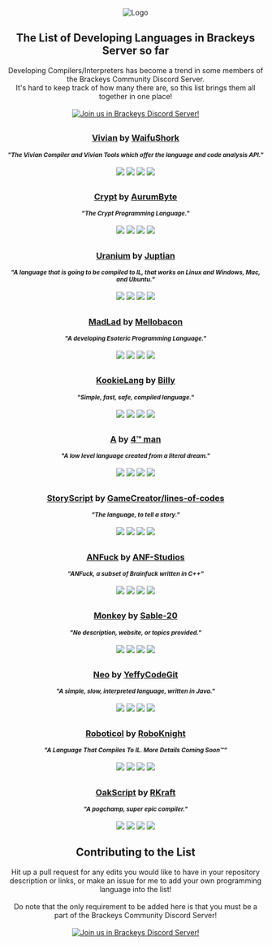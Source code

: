 <p align="center">
  <img src="http://cdn.discordapp.com/emojis/483612861898162187.png" alt="Logo">
  
  <h2 align="center"><strong>The List of Developing Languages in Brackeys Server so far</strong></h2>

  <p align="center">
    Developing Compilers/Interpreters has become a trend in some members of the Brackeys Community Discord Server.
    <br />
    It's hard to keep track of how many there are, so this list brings them all together in one place!
    <br /><br />
    <a href="https://discord.gg/brackeys"><img alt="Join us in Brackeys Discord Server!" src="https://img.shields.io/badge/%20-Join%20us%20in%20Brackeys%20Discord%20Server!-7289DA?style=for-the-badge&logo=discord&logoColor=f0f0f0"></a>
  </p>
<h2></h2>

  <h3 align="center">
    <strong><a href="https://github.com/WaifuShork/Vivian">Vivian</a></strong> by <a href="https://github.com/WaifuShork/">WaifuShork</a>
  </h3>
  <p align="center">
    <sup><strong><i>
      "The Vivian Compiler and Vivian Tools which offer the language and code analysis API."
      </i></strong></sup>
    <br/><br/>
    <img src="https://img.shields.io/github/stars/WaifuShork/Vivian?style=flat-square">
    <img src="https://img.shields.io/github/license/WaifuShork/Vivian?style=flat-square">
    <img src="https://img.shields.io/github/last-commit/WaifuShork/Vivian?style=flat-square">
    <img src="https://img.shields.io/github/languages/top/WaifuShork/Vivian?style=flat-square">
  </p>

<h2></h2>

  <h3 align="center">
  <strong><a href="https://github.com/Crypt-Language/Crypt">Crypt</a></strong> by <a href="https://github.com/AurumByte">AurumByte</a>
  </h3>
  <p align="center">
    <sup><strong><i>
      "The Crypt Programming Language."
    </i></strong></sup>
    <br/><br/>
    <img src="https://img.shields.io/github/stars/Crypt-Language/Crypt?style=flat-square">
    <img src="https://img.shields.io/github/license/Crypt-Language/Crypt?style=flat-square">
    <img src="https://img.shields.io/github/last-commit/Crypt-Language/Crypt?style=flat-square">
    <img src="https://img.shields.io/github/languages/top/Crypt-Language/Crypt?style=flat-square">
  </p>
  
<h2></h2>

  <h3 align="center">
  <strong><a href="https://github.com/Juptian/Uranium">Uranium</a></strong> by <a href="https://github.com/Juptian">Juptian</a>
  </h3>
  <p align="center">
    <sup><strong><i>
      "A language that is going to be compiled to IL, that works on Linux and Windows, Mac, and Ubuntu."
    </i></strong></sup>
    <br/><br/>
    <img src="https://img.shields.io/github/stars/Juptian/Uranium?style=flat-square">
    <img src="https://img.shields.io/github/license/Juptian/Uranium?style=flat-square">
    <img src="https://img.shields.io/github/last-commit/juptian/Uranium?style=flat-square">
    <img src="https://img.shields.io/github/languages/top/Juptian/Uranium?style=flat-square">
  </p>
  
<h2></h2>

  <h3 align="center">
    <strong><a href="https://github.com/mellobacon/MadLad">MadLad</a></strong> by <a href="https://github.com/mellobacon">Mellobacon</a>
  </h3>
  <p align="center">
    <sup><strong><i>
      "A developing Esoteric Programming Language."
    </i></strong></sup>
    <br/><br/>
    <img src="https://img.shields.io/github/stars/mellobacon/MadLad?style=flat-square">
    <img src="https://img.shields.io/github/license/mellobacon/MadLad?style=flat-square">
    <img src="https://img.shields.io/github/last-commit/mellobacon/MadLad?style=flat-square">
    <img src="https://img.shields.io/github/languages/top/mellobacon/MadLad?style=flat-square">
  </p>

<h2></h2>

  <h3 align="center">
  <strong><a href="https://github.com/kookielang/Kookie">KookieLang</a></strong> by <a href="https://github.com/billyeatcookies">Billy</a>
  </h3>
  <p align="center">
    <sup><strong><i>
      "Simple, fast, safe, compiled language."
    </i></strong></sup>
    <br/><br/>
    <img src="https://img.shields.io/github/stars/kookielang/Kookie?style=flat-square">
    <img src="https://img.shields.io/github/license/kookielang/Kookie?style=flat-square">
    <img src="https://img.shields.io/github/last-commit/kookielang/Kookie?style=flat-square">
    <img src="https://img.shields.io/github/languages/top/kookielang/Kookie?style=flat-square">
  </p>
  
<h2></h2>

  <h3 align="center">
  <strong><a href="https://github.com/Pi-Man/A_Compiler">A</a></strong> by <a href="https://github.com/Pi-Man">4™ man</a>
  </h3>
  <p align="center">
    <sup><strong><i>
      "A low level language created from a literal dream."
    </i></strong></sup>
    <br/><br/>
    <img src="https://img.shields.io/github/stars/Pi-Man/A_Compiler?style=flat-square">
    <img src="https://img.shields.io/github/license/Pi-Man/A_Compiler?style=flat-square">
    <img src="https://img.shields.io/github/last-commit/Pi-Man/A_Compiler?style=flat-square">
    <img src="https://img.shields.io/github/languages/top/Pi-Man/A_Compiler?style=flat-square">
  </p>
  
<h2></h2>

  <h3 align="center">
  <strong><a href="https://github.com/StoryScriptorg/StoryScript">StoryScript</a></strong> by <a href="https://github.com/lines-of-codes">GameCreator/lines-of-codes</a>
  </h3>
  <p align="center">
    <sup><strong><i>
      "The language, to tell a story."
    </i></strong></sup>
    <br/><br/>
    <img src="https://img.shields.io/github/stars/StoryScriptorg/StoryScript?style=flat-square">
    <img src="https://img.shields.io/github/license/StoryScriptorg/StoryScript?style=flat-square">
    <img src="https://img.shields.io/github/last-commit/StoryScriptorg/StoryScript?style=flat-square">
    <img src="https://img.shields.io/github/languages/top/StoryScriptorg/StoryScript?style=flat-square">
  </p>

<h2></h2>

  <h3 align="center">
  <strong><a href="https://github.com/ANF-Studios/Brainfuck-Interpreter/tree/cpp_impl_anfuck">ANFuck</a></strong> by <a href="https://github.com/ANF-Studios">ANF-Studios</a>
  </h3>
  <p align="center">
    <sup><strong><i>
      "ANFuck, a subset of Brainfuck written in C++"
    </i></strong></sup>
    <br/><br/>
    <img src="https://img.shields.io/github/stars/ANF-Studios/ANFuck?style=flat-square">
    <img src="https://img.shields.io/github/license/ANF-Studios/ANFuck?style=flat-square">
    <img src="https://img.shields.io/github/last-commit/ANF-Studios/ANFuck?style=flat-square">
    <img src="https://img.shields.io/github/languages/top/ANF-Studios/ANFuck?style=flat-square">
  </p>

<h2></h2>

  <h3 align="center">
  <strong><a href="https://github.com/Sable-20/monkey-golang">Monkey</a></strong> by <a href="https://github.com/Sable-20">Sable-20</a>
  </h3>
  <p align="center">
    <sup><strong><i>
      "No description, website, or topics provided."
    </i></strong></sup>
    <br/><br/>
    <img src="https://img.shields.io/github/stars/Sable-20/monkey-golang?style=flat-square">
    <img src="https://img.shields.io/github/license/Sable-20/monkey-golang?style=flat-square">
    <img src="https://img.shields.io/github/last-commit/Sable-20/monkey-golang?style=flat-square">
    <img src="https://img.shields.io/github/languages/top/Sable-20/monkey-golang?style=flat-square">
  </p>

<h2></h2>

  <h3 align="center">
  <strong><a href="https://github.com/Unammed-Language-Project/Neo">Neo</a></strong> by <a href="https://github.com/YeffyCodeGit">YeffyCodeGit</a>
  </h3>
  <p align="center">
    <sup><strong><i>
      "A simple, slow, interpreted language, written in Java."
    </i></strong></sup>
    <br/><br/>
    <img src="https://img.shields.io/github/stars/Unammed-Language-Project/Unammed-Language?style=flat-square">
    <img src="https://img.shields.io/github/license/Unammed-Language-Project/Unammed-Language?style=flat-square">
    <img src="https://img.shields.io/github/last-commit/Unammed-Language-Project/Unammed-Language?style=flat-square">
    <img src="https://img.shields.io/github/languages/top/Unammed-Language-Project/Unammed-Language?style=flat-square">
  </p>

<h2></h2>

  <h3 align="center">
  <strong><a href="https://github.com/roboknight5/Roboticol">Roboticol</a></strong> by <a href="https://github.com/roboknight5">RoboKnight</a>
  </h3>
  <p align="center">
    <sup><strong><i>
      "A Language That Compiles To IL. More Details Coming Soon™"
    </i></strong></sup>
    <br/><br/>
    <img src="https://img.shields.io/github/stars/roboknight5/Roboticol?style=flat-square">
    <img src="https://img.shields.io/github/license/roboknight5/Roboticol?style=flat-square">
    <img src="https://img.shields.io/github/last-commit/roboknight5/Roboticol?style=flat-square">
    <img src="https://img.shields.io/github/languages/top/roboknight5/Roboticol?style=flat-square">
  </p>

<h2></h2>

  <h3 align="center">
  <strong><a href="https://github.com/rushilkoul/oakscript">OakScript</a></strong> by <a href="https://github.com/rushilkoul">RKraft</a>
  </h3>
  <p align="center">
    <sup><strong><i>
      "A pogchamp, super epic compiler."
    </i></strong></sup>
    <br/><br/>
    <img src="https://img.shields.io/github/stars/rushilkoul/oakscript?style=flat-square">
    <img src="https://img.shields.io/github/license/rushilkoul/oakscript?style=flat-square">
    <img src="https://img.shields.io/github/last-commit/rushilkoul/oakscript?style=flat-square">
    <img src="https://img.shields.io/github/languages/top/rushilkoul/oakscript?style=flat-square">
  </p>

<h2></h2>
  <h2 align="center"><strong>Contributing to the List</strong></h2>

  <p align="center">
    Hit up a pull request for any edits you would like to have in your repository description or links, or make an issue for me to add your own programming language into the list!
    <br /><br />
    Do note that the only requirement to be added here is that you must be a part of the Brackeys Community Discord Server!
    <br /><br />
    <a href="https://discord.gg/brackeys"><img alt="Join us in Brackeys Discord Server!" src="https://img.shields.io/badge/%20-Join%20us%20in%20Brackeys%20Discord%20Server!-7289DA?style=for-the-badge&logo=discord&logoColor=f0f0f0"></a>
  </p>
</p>


